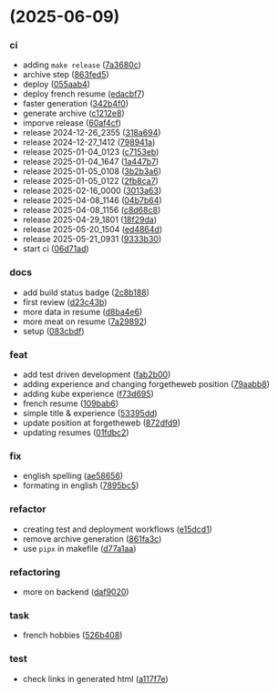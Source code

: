 #  (2025-06-09)


### ci

* adding `make release` ([7a3680c](https://github.com/KINFOO/resume/commit/7a3680c355c5092ccb0d8bd0204aa1d5c9a1dbe8))
* archive step ([863fed5](https://github.com/KINFOO/resume/commit/863fed516c32de8d4bf4d3c75f35b9117e79e282))
* deploy ([055aab4](https://github.com/KINFOO/resume/commit/055aab444bd8a81c9760db8e7e9b561110ccc083))
* deploy french resume ([edacbf7](https://github.com/KINFOO/resume/commit/edacbf7981bb706b4e91908af567288142c95b4e))
* faster generation ([342b4f0](https://github.com/KINFOO/resume/commit/342b4f0d04e360edd53a19c896f787ba57878a89))
* generate archive ([c1212e8](https://github.com/KINFOO/resume/commit/c1212e8c461260fd062e3b53eda2cc48cef8e06b))
* imporve release ([60af4cf](https://github.com/KINFOO/resume/commit/60af4cfead4e7df23e0655cc84f4aa28575f2775))
* release 2024-12-26_2355 ([318a694](https://github.com/KINFOO/resume/commit/318a694e3736ba580a897619eb34226febdd3585))
* release 2024-12-27_1412 ([798941a](https://github.com/KINFOO/resume/commit/798941abc1bf700fe947cba0727f1353a650f50e))
* release 2025-01-04_0123 ([c7153eb](https://github.com/KINFOO/resume/commit/c7153eb51c6f066df24879ec379e36226a846dad))
* release 2025-01-04_1647 ([1a447b7](https://github.com/KINFOO/resume/commit/1a447b73347ee776752ec57b232446379307b215))
* release 2025-01-05_0108 ([3b2b3a6](https://github.com/KINFOO/resume/commit/3b2b3a6673d5aca826d932780d13a47faeb555ba))
* release 2025-01-05_0122 ([2fb8ca7](https://github.com/KINFOO/resume/commit/2fb8ca78a91ffc39c90df9de43ac8fb11c2d22a3))
* release 2025-02-16_0000 ([3013a63](https://github.com/KINFOO/resume/commit/3013a63815ed991417c50b3b38a50e143d6da76c))
* release 2025-04-08_1146 ([04b7b64](https://github.com/KINFOO/resume/commit/04b7b645c554d94a4babc84f32fc3d4035a9ad5d))
* release 2025-04-08_1156 ([c8d68c8](https://github.com/KINFOO/resume/commit/c8d68c8ad44f079034c8d5f7de38b9d9f9262c5a))
* release 2025-04-29_1801 ([18f29da](https://github.com/KINFOO/resume/commit/18f29daa82db0773b964b0566464ff53d2abd4f5))
* release 2025-05-20_1504 ([ed4864d](https://github.com/KINFOO/resume/commit/ed4864dad552c8275c9ecea4b6e10d2c3291b49e))
* release 2025-05-21_0931 ([9333b30](https://github.com/KINFOO/resume/commit/9333b30c3350014e7bc8d01102c080f95e62fc35))
* start ci ([06d71ad](https://github.com/KINFOO/resume/commit/06d71adaf1c48d3d28f689927b924d71f5668c87))

### docs

* add build status badge ([2c8b188](https://github.com/KINFOO/resume/commit/2c8b188a03e472319d2fa5a94e9f4c18e5f6377c))
* first review ([d23c43b](https://github.com/KINFOO/resume/commit/d23c43b9f124c1b16f2305ac9e4eed037e4c6b10))
* more data in resume ([d8ba4e6](https://github.com/KINFOO/resume/commit/d8ba4e6a7392bd1c6bd1eebc2ad790796beda521))
* more meat on resume ([7a29892](https://github.com/KINFOO/resume/commit/7a29892d1b47e7bbcd824a983a8b2756afba8c43))
* setup ([083cbdf](https://github.com/KINFOO/resume/commit/083cbdf1c2ccb883927c368f0df45d26fe2a6f13))

### feat

* add test driven development ([fab2b00](https://github.com/KINFOO/resume/commit/fab2b00d9614fa0ecd0b65646328be9a67f12052))
* adding experience and changing forgetheweb position ([79aabb8](https://github.com/KINFOO/resume/commit/79aabb850f9ccf2b23338efecbb0a62292d2ecbf))
* adding kube experience ([f73d695](https://github.com/KINFOO/resume/commit/f73d695d93826190258fadf8fd8b2e8e8b4458b8))
* french resume ([109bab6](https://github.com/KINFOO/resume/commit/109bab6876e835b719b7a934a4ed9f5c9ca4a71b))
* simple title & experience ([53395dd](https://github.com/KINFOO/resume/commit/53395dd313a3b637b3ded5a4f7da8030959c63aa))
* update position at forgetheweb ([872dfd9](https://github.com/KINFOO/resume/commit/872dfd9b27c21c7d9553c8890ff91ddeac8ffd2c))
* updating resumes ([01fdbc2](https://github.com/KINFOO/resume/commit/01fdbc25c44d7f9e94ab7e14036140ca5eeece6a))

### fix

* english spelling ([ae58656](https://github.com/KINFOO/resume/commit/ae58656f44552e9e1f0df929049a105f0ade6760))
* formating in english ([7895bc5](https://github.com/KINFOO/resume/commit/7895bc583c4f4be94ad7539bd320074b05e7b2f0))

### refactor

* creating test and deployment workflows ([e15dcd1](https://github.com/KINFOO/resume/commit/e15dcd1a5db22537796925bb8c543b5b87f682b3))
* remove archive generation ([861fa3c](https://github.com/KINFOO/resume/commit/861fa3c11c8af8af0ea0762e83a8d5adceff5122))
* use `pipx` in makefile ([d77a1aa](https://github.com/KINFOO/resume/commit/d77a1aafce73fc92346da8896c0e1fa2f9748dbc))

### refactoring

* more on backend ([daf9020](https://github.com/KINFOO/resume/commit/daf90201f99cd32d14bb9b7361e31e45964f8f34))

### task

* french hobbies ([526b408](https://github.com/KINFOO/resume/commit/526b408b69d72f60b84b4db33e9948b4edf00631))

### test

* check links in generated html ([a117f7e](https://github.com/KINFOO/resume/commit/a117f7e35f089ff5600ccda3fda9afbc6cb3ea92))



